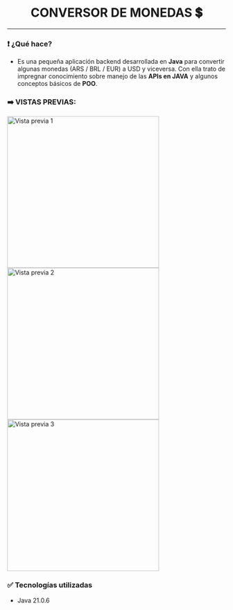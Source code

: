 <h1 align="center">CONVERSOR DE MONEDAS 💲</h1>
<hr>

<h3>❗ ¿Qué hace?</h3>
<ul>
  <li> Es una pequeña aplicación backend desarrollada en <strong>Java</strong> para convertir algunas monedas (ARS / BRL / EUR) a USD y viceversa. Con ella trato de impregnar conocimiento sobre manejo de las <strong>APIs en JAVA</strong> y algunos conceptos básicos de <strong>POO</strong>.</span></li>
</ul>

<h3>➡️ VISTAS PREVIAS:</h3>
<p>
  <img src="https://i.imgur.com/miWtf7W.jpeg" alt="Vista previa 1" width="350"><br>
  <img src="https://i.imgur.com/2GPbfso.jpeg" alt="Vista previa 2" width="350"><br>
  <img src="https://i.imgur.com/urKb7La.jpeg" alt="Vista previa 3" width="350">
</p>

<h3>✅ Tecnologías utilizadas</h3>
<ul>
  <li><span>Java 21.0.6</span></li>
</ul>

